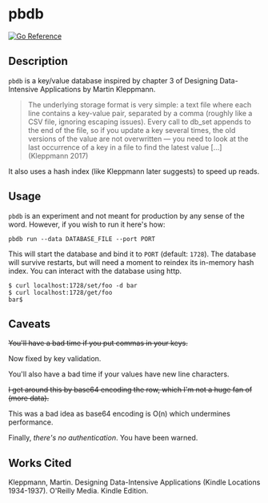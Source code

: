 # pbdb

[![Go Reference](https://pkg.go.dev/badge/github.com/p16n/pbdb.svg)](https://pkg.go.dev/github.com/p16n/pbdb)

## Description

`pbdb` is a key/value database inspired by chapter 3 of Designing Data-Intensive
Applications by Martin Kleppmann.

> The underlying storage format is very simple: a text file where each line
> contains a key-value pair, separated by a comma (roughly like a CSV file,
> ignoring escaping issues). Every call to db_set appends to the end of the
> file, so if you update a key several times, the old versions of the value are
> not overwritten — you need to look at the last occurrence of a key in a file
> to find the latest value [...] (Kleppmann 2017)

It also uses a hash index (like Kleppmann later suggests) to speed up reads.

## Usage

`pbdb` is an experiment and not meant for production by any sense of the word.
However, if you wish to run it here's how:

```
pbdb run --data DATABASE_FILE --port PORT
```

This will start the database and bind it to `PORT` (default: `1728`). The
database will survive restarts, but will need a moment to reindex its in-memory
hash index. You can interact with the database using http.

```
$ curl localhost:1728/set/foo -d bar
$ curl localhost:1728/get/foo
bar$
```

## Caveats

~~You'll have a bad time if you put commas in your keys.~~

Now fixed by key validation.

You'll also have a bad time if your values have new line characters.

~~I get around this by base64 encoding the row, which I'm not a huge fan of (more data).~~

This was a bad idea as base64 encoding is O(n) which undermines performance.

Finally, _there's no authentication_. You have been warned.

## Works Cited

Kleppmann, Martin. Designing Data-Intensive Applications (Kindle Locations
1934-1937). O'Reilly Media. Kindle Edition.
